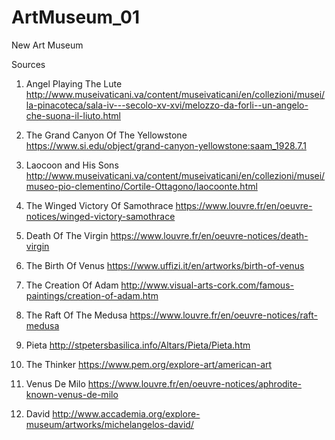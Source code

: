 # ArtMuseum_01
New Art Museum

Sources

1. Angel Playing The Lute
http://www.museivaticani.va/content/museivaticani/en/collezioni/musei/la-pinacoteca/sala-iv---secolo-xv-xvi/melozzo-da-forli--un-angelo-che-suona-il-liuto.html

2. The Grand Canyon Of The Yellowstone
https://www.si.edu/object/grand-canyon-yellowstone:saam_1928.7.1

3. Laocoon and His Sons
http://www.museivaticani.va/content/museivaticani/en/collezioni/musei/museo-pio-clementino/Cortile-Ottagono/laocoonte.html

4. The Winged Victory Of Samothrace
https://www.louvre.fr/en/oeuvre-notices/winged-victory-samothrace

5. Death Of The Virgin
https://www.louvre.fr/en/oeuvre-notices/death-virgin

6. The Birth Of Venus
https://www.uffizi.it/en/artworks/birth-of-venus

7. The Creation Of Adam
http://www.visual-arts-cork.com/famous-paintings/creation-of-adam.htm

8. The Raft Of The Medusa
https://www.louvre.fr/en/oeuvre-notices/raft-medusa

9. Pieta
http://stpetersbasilica.info/Altars/Pieta/Pieta.htm

10. The Thinker
https://www.pem.org/explore-art/american-art

11. Venus De Milo
https://www.louvre.fr/en/oeuvre-notices/aphrodite-known-venus-de-milo

12. David
http://www.accademia.org/explore-museum/artworks/michelangelos-david/
